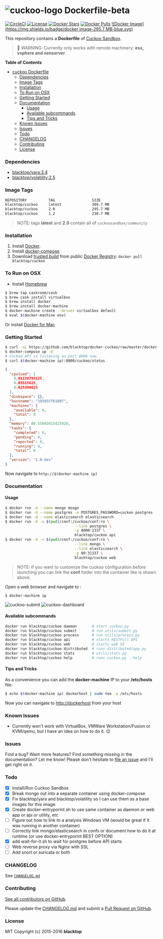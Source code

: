 ![cuckoo-logo](https://github.com/blacktop/docker-cuckoo/raw/master/docs/img/logo.png) Dockerfile-beta
======================================================================================================

[![CircleCI](https://circleci.com/gh/blacktop/docker-cuckoo.png?style=shield)](https://circleci.com/gh/blacktop/docker-cuckoo) [![License](http://img.shields.io/:license-mit-blue.svg)](http://doge.mit-license.org) [![Docker Stars](https://img.shields.io/docker/stars/blacktop/cuckoo.svg)](https://hub.docker.com/r/blacktop/cuckoo/) [![Docker Pulls](https://img.shields.io/docker/pulls/blacktop/cuckoo.svg)](https://hub.docker.com/r/blacktop/cuckoo/) [![Docker Image](https://img.shields.io/badge/docker image-295.7 MB-blue.svg)](https://hub.docker.com/r/blacktop/cuckoo/)

This repository contains a **Dockerfile** of [Cuckoo Sandbox](http://www.cuckoosandbox.org/).

> :construction: WARNING: Currently only works with remote machinery: **esx, vsphere and xenserver**.

**Table of Contents**

-	[cuckoo Dockerfile](#-dockerfile)
	-	[Dependencies](#dependencies)
	-	[Image Tags](#image-tags)
	-	[Installation](#installation)
	-	[To Run on OSX](#to-run-on-osx)
	-	[Getting Started](#getting-started)
	-	[Documentation](#documentation)
		-	[Usage](#usage)
		-	[Available subcommands](#available-subcommands)
		-	[Tips and Tricks](#tips-and-tricks)
	-	[Known Issues](#known-issues)
	-	[Issues](#issues)
	-	[Todo](#todo)
	-	[CHANGELOG](#changelog)
	-	[Contributing](#contributing)
	-	[License](#license)

### Dependencies

-	[blacktop/yara:3.4](https://hub.docker.com/r/blacktop/yara/)
-	[blacktop/volatility:2.5](https://hub.docker.com/r/blacktop/volatility/)

### Image Tags

```bash
REPOSITORY          TAG                 SIZE
blacktop/cuckoo     latest              309.7 MB
blacktop/cuckoo     2.0                 295.7 MB
blacktop/cuckoo     1.2                 238.7 MB
```

> NOTE: tags **latest** and **2.0** contain all of `cuckoosandbox/community`

### Installation

1.	Install [Docker](https://docs.docker.com).
2.	Install [docker-compose](https://docs.docker.com/compose/install/)
3.	Download [trusted build](https://hub.docker.com/r/blacktop/cuckoo/) from public [Docker Registry](https://hub.docker.com/): `docker pull blacktop/cuckoo`

### To Run on OSX

-	Install [Homebrew](http://brew.sh)

```bash
$ brew tap caskroom/cask
$ brew cask install virtualbox
$ brew install docker
$ brew install docker-machine
$ docker-machine create --driver virtualbox default
$ eval $(docker-machine env)
```

Or install [Docker for Mac](https://docs.docker.com/docker-for-mac/)

### Getting Started

```bash
$ curl -sL https://github.com/blacktop/docker-cuckoo/raw/master/docker-compose.yml > docker-compose.yml
$ docker-compose up -d
# Cuckoo API is listening on port 8000 now.
$ curl $(docker-machine ip):8000/cuckoo/status
```

```json
{
  "cpuload": [
    0.01220703125,
    0.03515625,
    0.025390625
  ],
  "diskspace": {},
  "hostname": "195855fb100f",
  "machines": {
    "available": 0,
    "total": 0
  },
  "memory": 88.55692015425926,
  "tasks": {
    "completed": 0,
    "pending": 0,
    "reported": 0,
    "running": 0,
    "total": 0
  },
  "version": "2.0-dev"
}
```

Now navigate to `http://$(docker-machine ip)`

### Documentation

#### Usage

```bash
$ docker run -d --name mongo mongo
$ docker run -d --name postgres -e POSTGRES_PASSWORD=cuckoo postgres
$ docker run -d --name elasticsearch elasticsearch
$ docker run -d -v $(pwd)/conf:/cuckoo/conf:ro \
								--link postgres \
								-p 8000:1337 \
								blacktop/cuckoo api
$ docker run -d -v $(pwd)/conf:/cuckoo/conf:ro \
								--link mongo \
								--link elasticsearch \
								-p 80:31337 \
								blacktop/cuckoo web
```

> NOTE: If you want to customize the cuckoo configuration before launching you can link the **conf** folder into the container like is shown above.

Open a web browser and navigate to :

```bash
$ docker-machine ip
```

![cuckoo-submit](https://github.com/blacktop/docker-cuckoo/raw/master/docs/img/submit.png)
![cuckoo-dashboard](https://github.com/blacktop/docker-cuckoo/raw/master/docs/img/dashboard.png)

#### Available subcommands

```bash
docker run blacktop/cuckoo daemon       # start cuckoo.py
docker run blacktop/cuckoo submit       # run utils/submit.py
docker run blacktop/cuckoo process      # run utils/process.py
docker run blacktop/cuckoo api          # starts RESTFull API
docker run blacktop/cuckoo web          # starts web UI
docker run blacktop/cuckoo distributed  # runs distributed/app.py
docker run blacktop/cuckoo stats        # utils/stats.py
docker run blacktop/cuckoo help         # runs cuckoo.py --help
```

#### Tips and Tricks

As a convenience you can add the **docker-machine** IP to your **/etc/hosts** file:

```bash
$ echo $(docker-machine ip) dockerhost | sudo tee -a /etc/hosts
```

Now you can navigate to [http://dockerhost](http://dockerhost) from your host

### Known Issues

-	Currently won't work with VirtualBox, VMWare Workstation/Fusion or KVM/qemu, but I have an idea on how to do it. :wink:

### Issues

Find a bug? Want more features? Find something missing in the documentation? Let me know! Please don't hesitate to [file an issue](https://github.com/blacktop/docker-cuckoo/issues/new) and I'll get right on it.

### Todo

-	[x] Install/Run Cuckoo Sandbox
-	[x] Break mongo out into a separate container using docker-compose
-	[x] Fix blacktop/yara and blacktop/volatility so I can use them as a base images for this image
-	[x] Create docker-entryporint.sh to use same container as daemon or web app or api or utility, etc
-	[ ] Figure out how to link to a analysis Windows VM (would be great if it was running in another container)
-	[ ] Correctly link mongo/elasticsearch in confs or document how to do it at runtime (or use docker-entryporint BEST OPTION)
- [x] add wait-for-it.sh to wait for postgres before API starts  
-	[ ] Web reverse proxy via Nginx with SSL
-	[ ] Add snort or suricata or both

### CHANGELOG

See [`CHANGELOG.md`](https://github.com/blacktop/docker-cuckoo/blob/master/CHANGELOG.md)

### Contributing

[See all contributors on GitHub](https://github.com/blacktop/docker-cuckoo/graphs/contributors).

Please update the [CHANGELOG.md](https://github.com/blacktop/docker-cuckoo/blob/master/CHANGELOG.md) and submit a [Pull Request on GitHub](https://help.github.com/articles/using-pull-requests/).

### License

MIT Copyright (c) 2015-2016 **blacktop**
